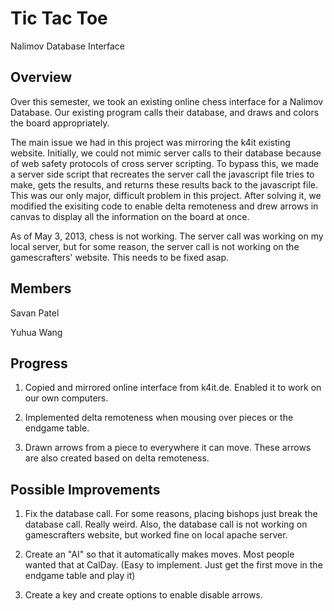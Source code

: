 Tic Tac Toe
===========

Nalimov Database Interface

Overview
--------

Over this semester, we took an existing online chess interface for a Nalimov Database. Our existing program calls their database, and draws and colors the board appropriately.

The main issue we had in this project was mirroring the k4it existing website. Initially, we could not mimic server calls to their database because of web safety protocols of cross server scripting. To bypass this, we made a server side script that recreates the server call the javascript file tries to make, gets the results, and returns these results back to the javascript file. This was our only major, difficult problem in this project. After solving it, we modified the exisiting code to enable delta remoteness and drew arrows in canvas to display all the information on the board at once.

As of May 3, 2013, chess is not working. The server call was working on my local server, but for some reason, the server call is not working on the gamescrafters' website. This needs to be fixed asap.

Members
-------

Savan Patel

Yuhua Wang

Progress
--------

1) Copied and mirrored online interface from k4it.de. Enabled it to work on our own computers.

2) Implemented delta remoteness when mousing over pieces or the endgame table.

3) Drawn arrows from a piece to everywhere it can move. These arrows are also created based on delta remoteness.

Possible Improvements
---------------------

1) Fix the database call. For some reasons, placing bishops just break the database call. Really weird. Also, the database call is not working on gamescrafters website, but worked fine on local apache server.

2) Create an "AI" so that it automatically makes moves. Most people wanted that at CalDay. (Easy to implement. Just get the first move in the endgame table and play it)

3) Create a key and create options to enable disable arrows.
